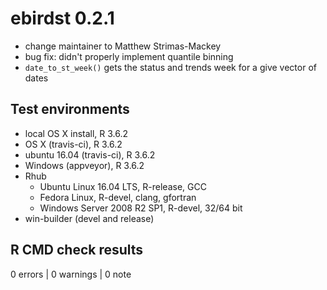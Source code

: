 # ebirdst 0.2.1

- change maintainer to Matthew Strimas-Mackey
- bug fix: didn't properly implement quantile binning
- `date_to_st_week()` gets the status and trends week for a give vector of dates

## Test environments

- local OS X install, R 3.6.2
- OS X (travis-ci), R 3.6.2
- ubuntu 16.04 (travis-ci), R 3.6.2
- Windows (appveyor), R 3.6.2
- Rhub
  - Ubuntu Linux 16.04 LTS, R-release, GCC
  - Fedora Linux, R-devel, clang, gfortran
  - Windows Server 2008 R2 SP1, R-devel, 32/64 bit
- win-builder (devel and release)

## R CMD check results

0 errors | 0 warnings | 0 note
